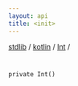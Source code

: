 ```yaml
---
layout: api
title: <init>
---
```

[stdlib](../../index.html) / [kotlin](../index.html) / [Int](index.html) / [<init>](_init_.html)

# <init>

```
private Int()
```
